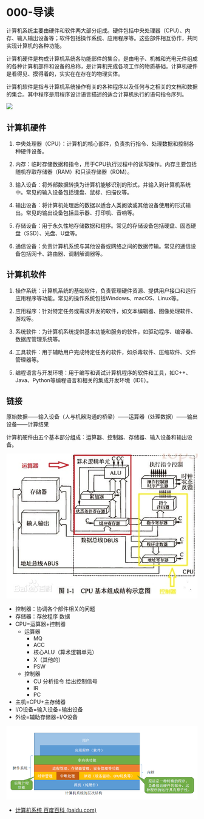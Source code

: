 # 000-导读


计算机系统主要由硬件和软件两大部分组成。硬件包括中央处理器（CPU）、内存、输入输出设备等；软件包括操作系统、应用程序等。这些部件相互协作，共同实现计算机的各种功能。

计算机硬件是构成计算机系统各功能部件的集合。是由电子、机械和光电元件组成的各种计算机部件和设备的总称，是计算机完成各项工作的物质基础。计算机硬件是看得见、摸得着的，实实在在存在的物理实体。

计算机软件是指与计算机系统操作有关的各种程序以及任何与之相关的文档和数据的集合。其中程序是用程序设计语言描述的适合计算机执行的语句指令序列。

![](https://img0.baidu.com/it/u=2736752061,4254361858&amp;fm=253&amp;fmt=auto&amp;app=138&amp;f=JPEG?w=812&amp;h=500)




## 计算机硬件

1. 中央处理器（CPU）：计算机的核心部件，负责执行指令、处理数据和控制各种硬件设备。

2. 内存：临时存储数据和指令，用于CPU执行过程中的读写操作。内存主要包括随机存取存储器（RAM）和只读存储器（ROM）。

3. 输入设备：将外部数据转换为计算机能够识别的形式，并输入到计算机系统中。常见的输入设备包括键盘、鼠标、扫描仪等。

4. 输出设备：将计算机处理后的数据以适合人类阅读或其他设备使用的形式输出。常见的输出设备包括显示器、打印机、音响等。

5. 存储设备：用于永久性地存储数据和程序。常见的存储设备包括硬盘、固态硬盘（SSD）、光盘、U盘等。

6. 通信设备：负责计算机系统与其他设备或网络之间的数据传输。常见的通信设备包括网卡、路由器、调制解调器等。

## 计算机软件

1. 操作系统：计算机系统的基础软件，负责管理硬件资源、提供用户接口和运行应用程序等功能。常见的操作系统包括Windows、macOS、Linux等。

2. 应用程序：针对特定任务或需求开发的软件，如文本编辑器、图像处理软件、游戏等。

3. 系统软件：为计算机系统提供基本功能和服务的软件，如驱动程序、编译器、数据库管理系统等。

4. 工具软件：用于辅助用户完成特定任务的软件，如杀毒软件、压缩软件、文件管理器等。

5. 编程语言与开发环境：用于编写和调试计算机程序的软件和工具，如C++、Java、Python等编程语言和相关的集成开发环境（IDE）。

## 链接

原始数据——输入设备（人与机器沟通的桥梁）——运算器（处理数据）——输出设备——计算结果

计算机硬件由五个基本部分组成：运算器、控制器、存储器、输入设备和输出设备。

![](vx_images/285143421264979.png)

- 控制器：协调各个部件相关的问题
- 存储器：存放程序 数据
- CPU=运算器+控制器
    - 运算器
        - MQ
        - ACC
        - 核心ALU（算术逻辑单元）
        - X（其他的）
        - PSW
    - 控制器
        - CU 分析指令 给出控制信号
        - IR
        - PC
- 主机=CPU+主存储器
- I/O设备=输入设备+输出设备
- 外设=辅助存储器+I/O设备

![计算机系统的层次结构](vx_images/416314253828757.png)

- [计算机系统 百度百科 (baidu.com)](https://baike.baidu.com/item/计算机系统/7210959?fr=ge_ala)